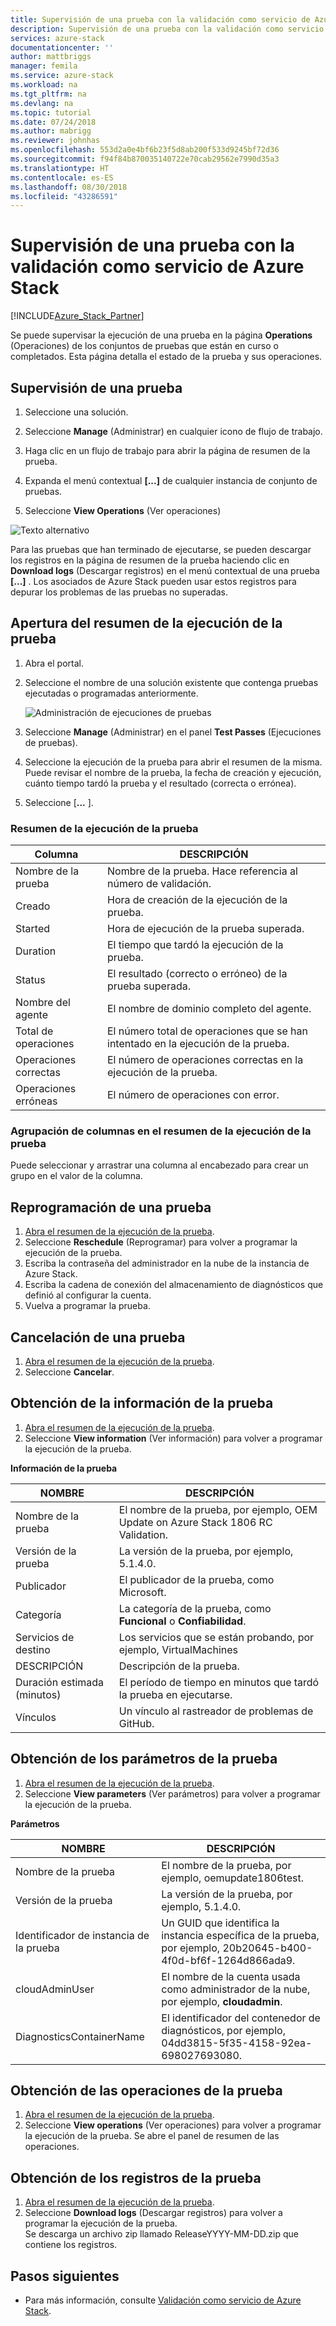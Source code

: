```yaml
---
title: Supervisión de una prueba con la validación como servicio de Azure Stack | Microsoft Docs
description: Supervisión de una prueba con la validación como servicio de Azure Stack.
services: azure-stack
documentationcenter: ''
author: mattbriggs
manager: femila
ms.service: azure-stack
ms.workload: na
ms.tgt_pltfrm: na
ms.devlang: na
ms.topic: tutorial
ms.date: 07/24/2018
ms.author: mabrigg
ms.reviewer: johnhas
ms.openlocfilehash: 553d2a0e4bf6b23f5d8ab200f533d9245bf72d36
ms.sourcegitcommit: f94f84b870035140722e70cab29562e7990d35a3
ms.translationtype: HT
ms.contentlocale: es-ES
ms.lasthandoff: 08/30/2018
ms.locfileid: "43286591"
---
```

# <a name="monitor-a-test-with-azure-stack-validation-as-a-service"></a>Supervisión de una prueba con la validación como servicio de Azure Stack

[!INCLUDE[Azure_Stack_Partner](./includes/azure-stack-partner-appliesto.md)]

Se puede supervisar la ejecución de una prueba en la página **Operations** (Operaciones) de los conjuntos de pruebas que están en curso o completados. Esta página detalla el estado de la prueba y sus operaciones.

## <a name="monitor-a-test"></a>Supervisión de una prueba

1. Seleccione una solución.

2. Seleccione **Manage** (Administrar) en cualquier icono de flujo de trabajo.

3. Haga clic en un flujo de trabajo para abrir la página de resumen de la prueba.

4. Expanda el menú contextual **[...]** de cualquier instancia de conjunto de pruebas.

5. Seleccione **View Operations** (Ver operaciones)

![Texto alternativo](media\image4.png)

Para las pruebas que han terminado de ejecutarse, se pueden descargar los registros en la página de resumen de la prueba haciendo clic en **Download logs** (Descargar registros) en el menú contextual de una prueba **[...]** . Los asociados de Azure Stack pueden usar estos registros para depurar los problemas de las pruebas no superadas.

## <a name="open-the-test-pass-summary"></a>Apertura del resumen de la ejecución de la prueba

1. Abra el portal. 
2. Seleccione el nombre de una solución existente que contenga pruebas ejecutadas o programadas anteriormente.

    ![Administración de ejecuciones de pruebas](media/managetestpasses.png)

3. Seleccione **Manage** (Administrar) en el panel **Test Passes** (Ejecuciones de pruebas).
4. Seleccione la ejecución de la prueba para abrir el resumen de la misma. Puede revisar el nombre de la prueba, la fecha de creación y ejecución, cuánto tiempo tardó la prueba y el resultado (correcta o errónea).
5. Seleccione [**...** ].

### <a name="test-pass-summary"></a>Resumen de la ejecución de la prueba

| Columna | DESCRIPCIÓN |
| --- | --- |
| Nombre de la prueba | Nombre de la prueba. Hace referencia al número de validación. |
| Creado | Hora de creación de la ejecución de la prueba. |
| Started | Hora de ejecución de la prueba superada. |
| Duration | El tiempo que tardó la ejecución de la prueba. |
| Status | El resultado (correcto o erróneo) de la prueba superada. |
| Nombre del agente | El nombre de dominio completo del agente. |
| Total de operaciones | El número total de operaciones que se han intentado en la ejecución de la prueba. |
| Operaciones correctas | El número de operaciones correctas en la ejecución de la prueba. |
|  Operaciones erróneas | El número de operaciones con error. |

### <a name="group-columns-in-the-test-pass-summary"></a>Agrupación de columnas en el resumen de la ejecución de la prueba

Puede seleccionar y arrastrar una columna al encabezado para crear un grupo en el valor de la columna.

## <a name="reschedule-a-test"></a>Reprogramación de una prueba

1. [Abra el resumen de la ejecución de la prueba](#open-the-test-pass-summary).
2. Seleccione **Reschedule** (Reprogramar) para volver a programar la ejecución de la prueba.
3. Escriba la contraseña del administrador en la nube de la instancia de Azure Stack.
4. Escriba la cadena de conexión del almacenamiento de diagnósticos que definió al configurar la cuenta.
5. Vuelva a programar la prueba.

## <a name="cancel-a-test"></a>Cancelación de una prueba

1. [Abra el resumen de la ejecución de la prueba](#open-the-test-pass-summary).
2. Seleccione **Cancelar**.

## <a name="get-test-information"></a>Obtención de la información de la prueba

1. [Abra el resumen de la ejecución de la prueba](#open-the-test-pass-summary).
2. Seleccione **View information** (Ver información) para volver a programar la ejecución de la prueba.

**Información de la prueba**

| NOMBRE | DESCRIPCIÓN |
| -- | -- |
| Nombre de la prueba | El nombre de la prueba, por ejemplo, OEM Update on Azure Stack 1806 RC Validation. |
| Versión de la prueba | La versión de la prueba, por ejemplo, 5.1.4.0. |
| Publicador | El publicador de la prueba, como Microsoft. |
| Categoría | La categoría de la prueba, como **Funcional** o **Confiabilidad**. |
| Servicios de destino | Los servicios que se están probando, por ejemplo, VirtualMachines |
| DESCRIPCIÓN | Descripción de la prueba. |
| Duración estimada (minutos) | El período de tiempo en minutos que tardó la prueba en ejecutarse. |
| Vínculos | Un vínculo al rastreador de problemas de GitHub. |

## <a name="get-test-parameters"></a>Obtención de los parámetros de la prueba

1. [Abra el resumen de la ejecución de la prueba](#open-the-test-pass-summary).
2. Seleccione **View parameters** (Ver parámetros) para volver a programar la ejecución de la prueba.

**Parámetros**

| NOMBRE | DESCRIPCIÓN |
| -- | -- |
| Nombre de la prueba | El nombre de la prueba, por ejemplo, oemupdate1806test. |
| Versión de la prueba | La versión de la prueba, por ejemplo, 5.1.4.0. |
| Identificador de instancia de la prueba | Un GUID que identifica la instancia específica de la prueba, por ejemplo, 20b20645-b400-4f0d-bf6f-1264d866ada9. |
| cloudAdminUser | El nombre de la cuenta usada como administrador de la nube, por ejemplo, **cloudadmin**. |
| DiagnosticsContainerName | El identificador del contenedor de diagnósticos, por ejemplo, 04dd3815-5f35-4158-92ea-698027693080. |

## <a name="get-test-operations"></a>Obtención de las operaciones de la prueba

1. [Abra el resumen de la ejecución de la prueba](#open-the-test-pass-summary).
2. Seleccione **View operations** (Ver operaciones) para volver a programar la ejecución de la prueba. Se abre el panel de resumen de las operaciones.

## <a name="get-test-logs"></a>Obtención de los registros de la prueba

1. [Abra el resumen de la ejecución de la prueba](#open-the-test-pass-summary).
2. Seleccione **Download logs** (Descargar registros) para volver a programar la ejecución de la prueba.  
    Se descarga un archivo zip llamado ReleaseYYYY-MM-DD.zip que contiene los registros.

## <a name="next-steps"></a>Pasos siguientes

- Para más información, consulte [Validación como servicio de Azure Stack](https://docs.microsoft.com/azure/azure-stack/partner).
